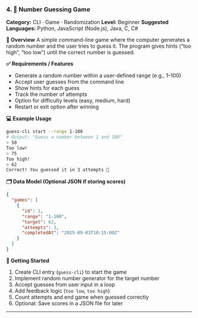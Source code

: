 ### 4. 🎲 Number Guessing Game

**Category:** CLI · Game · Randomization
**Level:** Beginner
**Suggested Languages:** Python, JavaScript (Node.js), Java, C, C#

**🎯 Overview**
A simple command-line game where the computer generates a random number and the user tries to guess it. The program gives hints (“too high”, “too low”) until the correct number is guessed.

**✅ Requirements / Features**

* Generate a random number within a user-defined range (e.g., 1–100)
* Accept user guesses from the command line
* Show hints for each guess
* Track the number of attempts
* Option for difficulty levels (easy, medium, hard)
* Restart or exit option after winning

**💻 Example Usage**

```bash
guess-cli start --range 1-100
# Output: "Guess a number between 1 and 100"
> 50
Too low!
> 75
Too high!
> 62
Correct! You guessed it in 3 attempts 🎉
```

**🗂️ Data Model (Optional JSON if storing scores)**

```json
{
  "games": [
    {
      "id": 1,
      "range": "1-100",
      "target": 62,
      "attempts": 3,
      "completedAt": "2025-09-03T10:15:00Z"
    }
  ]
}
```

**🚀 Getting Started**

1. Create CLI entry (`guess-cli`) to start the game
2. Implement random number generator for the target number
3. Accept guesses from user input in a loop
4. Add feedback logic (`too low`, `too high`)
5. Count attempts and end game when guessed correctly
6. Optional: Save scores in a JSON file for later

---
